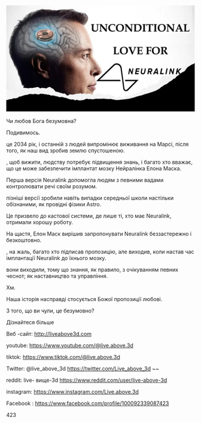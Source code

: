 ![Video cover image](../cover.jpeg "cover-photo")

Чи любов Бога безумовна?

Подивимось.

це 2034 рік, і останній з людей випромінює виживання на Марсі, після того, як наш вид зробив землю спустошеною.

, щоб вижити, людству потребує підвищення знань, і багато хто вважає, що це може забезпечити імплантат мозку Нейралінка Елона Маска.

Перша версія Neuralink допомогла людям з певними вадами контролювати речі своїм розумом.

пізніші версії зробили навіть випадки середньої школи настільки обізнаними, як провідні фізики Astro.

Це призвело до кастової системи, де лише ті, хто має Neuralink, отримали хорошу роботу.

На щастя, Елон Маск вирішив запропонувати Neuralink беззастережно і безкоштовно.

, на жаль, багато хто підписав пропозицію, але виходив, коли настав час імплантації Neuralink до їхнього мозку.

вони виходили, тому що знання, як правило, з очікуванням певних чеснот; як наставництво та управління.

Хм.

Наша історія насправді стосується Божої пропозиції любові.

З того, що ви чули, це безумовно?

Дізнайтеся більше

Веб -сайт: http://liveabove3d.com

youtube: https://www.youtube.com/@live.above.3d

tiktok: https://www.tiktok.com/@live.above.3d

Twitter: @live_above_3d https://twitter.com/Live_above_3d ~~

reddit: live- вище-3d https://www.reddit.com/user/live-above-3d

instagram: https://www.instagram.com/Live.above.3d

Facebook : https://www.facebook.com/profile/100092339087423

423